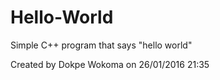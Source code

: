 # Hello-World
Simple C++ program that says "hello world"

Created by Dokpe Wokoma on 26/01/2016 21:35
